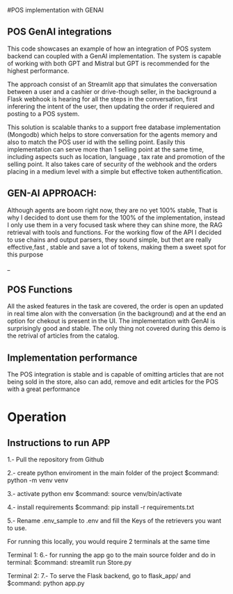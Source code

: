 #POS implementation with GENAI

## POS GenAI integrations

This code showcases an example of how an integration of POS system backend can coupled with a GenAI implementation. The system is capable of working with both GPT and Mistral but GPT is recommended for the highest performance.

The approach consist of an Streamlit app that simulates the conversation between a user and a cashier or drive-though seller, in the background a Flask webhook is hearing for all the steps in the conversation, first inferering the intent of the user, then updating the order if requiered and posting to a POS system.

This solution is scalable thanks to a support free database implementation (Mongodb) which helps to store conversation for the agents memory and also to match the POS user id with the selling point. Easily this implementation can serve more than 1 selling point at the same time, including aspects such as location, language , tax rate and promotion of the selling point. It also takes care of security of the webhook and the orders placing in a medium level with a simple but effective token authentification.


## GEN-AI APPROACH:
Although agents are boom right now, they are no yet 100% stable, That is why I decided to dont use them for the 100% of the implementation, instead I only use them in a very focused task where they can shine more, the RAG retrieval with tools and functions. For the working flow of the API I decided to use chains and output parsers, they sound simple, but thet are really effective,fast , stable and save a lot of tokens, making them a sweet spot for this purpose

_
## POS Functions
All the asked features in the task are covered, the order is open an updated in real time alon with the conversation (in the background) and at the end an option for chekout is present in the UI. The implementation with GenAI is surprisingly good and stable. The only thing not covered during this demo is the retrival of articles from the catalog.

## Implementation performance

The POS integration is stable and is capable of omitting articles that are not being sold in the store, also can add, remove and edit articles for the POS with a great performance

# Operation

## Instructions to run APP
1.- Pull the repository from Github

2.- create python enviroment in the main folder of the project
$command: python -m venv venv    

3.- activate python env
$command: source venv/bin/activate

4.- install requirements
$command: pip install -r requirements.txt

5.- Rename .env_sample to .env and fill the Keys of the retrievers you want to use.

For running this locally, you would require 2 terminals at the same time

Terminal 1:
6.- for running the app go to the main source folder and do in terminal:
$command: streamlit run Store.py

Terminal 2:
7.- To serve the Flask backend, go to flask_app/ and 
$command: python app.py



